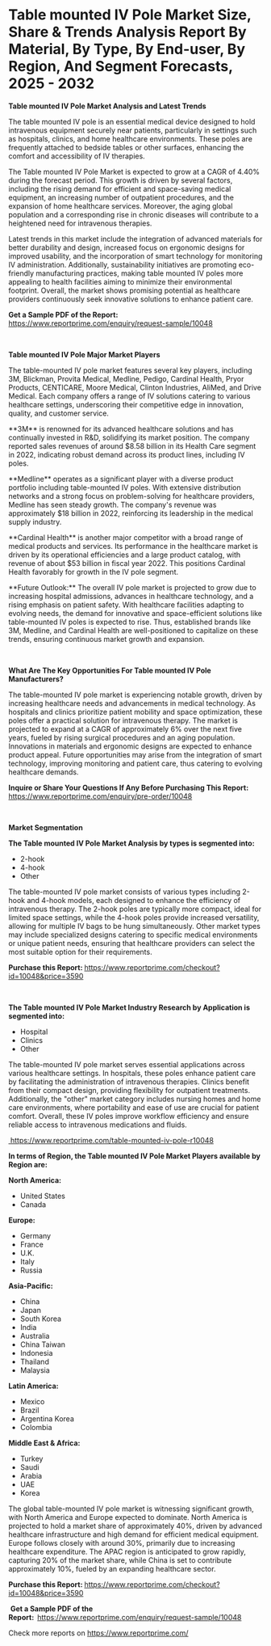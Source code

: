 <p><h1>Table mounted IV Pole Market Size, Share & Trends Analysis Report By Material, By Type, By End-user, By Region, And Segment Forecasts, 2025 - 2032</h1></p><p><strong>Table mounted IV Pole Market Analysis and Latest Trends</strong></p>
<p><p>The table mounted IV pole is an essential medical device designed to hold intravenous equipment securely near patients, particularly in settings such as hospitals, clinics, and home healthcare environments. These poles are frequently attached to bedside tables or other surfaces, enhancing the comfort and accessibility of IV therapies.</p><p>The Table mounted IV Pole Market is expected to grow at a CAGR of 4.40% during the forecast period. This growth is driven by several factors, including the rising demand for efficient and space-saving medical equipment, an increasing number of outpatient procedures, and the expansion of home healthcare services. Moreover, the aging global population and a corresponding rise in chronic diseases will contribute to a heightened need for intravenous therapies.</p><p>Latest trends in this market include the integration of advanced materials for better durability and design, increased focus on ergonomic designs for improved usability, and the incorporation of smart technology for monitoring IV administration. Additionally, sustainability initiatives are promoting eco-friendly manufacturing practices, making table mounted IV poles more appealing to health facilities aiming to minimize their environmental footprint. Overall, the market shows promising potential as healthcare providers continuously seek innovative solutions to enhance patient care.</p></p>
<p><strong>Get a Sample PDF of the Report:&nbsp;</strong> <a href="https://www.reportprime.com/enquiry/request-sample/10048?utm_campaign=3564&utm_medium=2&utm_source=Github&utm_content=ia&utm_term=20032025&utm_id=table-mounted-iv-pole">https://www.reportprime.com/enquiry/request-sample/10048</a></p>
<p>&nbsp;</p>
<p><strong>Table mounted IV Pole Major Market Players</strong></p>
<p><p>The table-mounted IV pole market features several key players, including 3M, Blickman, Provita Medical, Medline, Pedigo, Cardinal Health, Pryor Products, CENTICARE, Moore Medical, Clinton Industries, AliMed, and Drive Medical. Each company offers a range of IV solutions catering to various healthcare settings, underscoring their competitive edge in innovation, quality, and customer service.</p><p>**3M** is renowned for its advanced healthcare solutions and has continually invested in R&D, solidifying its market position. The company reported sales revenues of around $8.58 billion in its Health Care segment in 2022, indicating robust demand across its product lines, including IV poles.</p><p>**Medline** operates as a significant player with a diverse product portfolio including table-mounted IV poles. With extensive distribution networks and a strong focus on problem-solving for healthcare providers, Medline has seen steady growth. The company's revenue was approximately $18 billion in 2022, reinforcing its leadership in the medical supply industry.</p><p>**Cardinal Health** is another major competitor with a broad range of medical products and services. Its performance in the healthcare market is driven by its operational efficiencies and a large product catalog, with revenue of about $53 billion in fiscal year 2022. This positions Cardinal Health favorably for growth in the IV pole segment.</p><p>**Future Outlook:** The overall IV pole market is projected to grow due to increasing hospital admissions, advances in healthcare technology, and a rising emphasis on patient safety. With healthcare facilities adapting to evolving needs, the demand for innovative and space-efficient solutions like table-mounted IV poles is expected to rise. Thus, established brands like 3M, Medline, and Cardinal Health are well-positioned to capitalize on these trends, ensuring continuous market growth and expansion.</p></p>
<p>&nbsp;</p>
<p><strong>What Are The Key Opportunities For Table mounted IV Pole Manufacturers?</strong></p>
<p><p>The table-mounted IV pole market is experiencing notable growth, driven by increasing healthcare needs and advancements in medical technology. As hospitals and clinics prioritize patient mobility and space optimization, these poles offer a practical solution for intravenous therapy. The market is projected to expand at a CAGR of approximately 6% over the next five years, fueled by rising surgical procedures and an aging population. Innovations in materials and ergonomic designs are expected to enhance product appeal. Future opportunities may arise from the integration of smart technology, improving monitoring and patient care, thus catering to evolving healthcare demands.</p></p>
<p><strong>Inquire or Share Your Questions If Any Before Purchasing This Report:</strong> <a href="https://www.reportprime.com/enquiry/pre-order/10048?utm_campaign=3564&utm_medium=2&utm_source=Github&utm_content=ia&utm_term=20032025&utm_id=table-mounted-iv-pole">https://www.reportprime.com/enquiry/pre-order/10048</a></p>
<p>&nbsp;</p>
<p><strong>Market Segmentation</strong></p>
<p><strong>The Table mounted IV Pole Market Analysis by types is segmented into:</strong></p>
<p><ul><li>2-hook</li><li>4-hook</li><li>Other</li></ul></p>
<p><p>The table-mounted IV pole market consists of various types including 2-hook and 4-hook models, each designed to enhance the efficiency of intravenous therapy. The 2-hook poles are typically more compact, ideal for limited space settings, while the 4-hook poles provide increased versatility, allowing for multiple IV bags to be hung simultaneously. Other market types may include specialized designs catering to specific medical environments or unique patient needs, ensuring that healthcare providers can select the most suitable option for their requirements.</p></p>
<p><strong>Purchase this Report:&nbsp;</strong><a href="https://www.reportprime.com/checkout?id=10048&price=3590&utm_campaign=3564&utm_medium=2&utm_source=Github&utm_content=ia&utm_term=20032025&utm_id=table-mounted-iv-pole">https://www.reportprime.com/checkout?id=10048&price=3590</a></p>
<p>&nbsp;</p>
<p><strong>The Table mounted IV Pole Market Industry Research by Application is segmented into:</strong></p>
<p><ul><li>Hospital</li><li>Clinics</li><li>Other</li></ul></p>
<p><p>The table-mounted IV pole market serves essential applications across various healthcare settings. In hospitals, these poles enhance patient care by facilitating the administration of intravenous therapies. Clinics benefit from their compact design, providing flexibility for outpatient treatments. Additionally, the "other" market category includes nursing homes and home care environments, where portability and ease of use are crucial for patient comfort. Overall, these IV poles improve workflow efficiency and ensure reliable access to intravenous medications and fluids.</p></p>
<p><a href="https://www.reportprime.com/table-mounted-iv-pole-r10048?utm_campaign=3564&utm_medium=2&utm_source=Github&utm_content=ia&utm_term=20032025&utm_id=table-mounted-iv-pole">&nbsp;https://www.reportprime.com/table-mounted-iv-pole-r10048</a></p>
<p><strong>In terms of Region, the Table mounted IV Pole Market Players available by Region are:</strong></p>
<p>
    <p> <strong> North America: </strong>
        <ul>
            <li>United States</li>
            <li>Canada</li>
        </ul>
        </p> 
    <p> <strong> Europe: </strong>
        <ul>
            <li>Germany</li>
            <li>France</li>
            <li>U.K.</li>
            <li>Italy</li>
            <li>Russia</li>
        </ul>
        </p> 
    <p> <strong> Asia-Pacific: </strong>
        <ul>
            <li>China</li>
            <li>Japan</li>
            <li>South Korea</li>
            <li>India</li>
            <li>Australia</li>
            <li>China Taiwan</li>
            <li>Indonesia</li>
            <li>Thailand</li>
            <li>Malaysia</li>
        </ul>
        </p> 
    <p> <strong> Latin America: </strong>
        <ul>
            <li>Mexico</li>
            <li>Brazil</li>
            <li>Argentina Korea</li>
            <li>Colombia</li>
        </ul>
        </p> 
    <p> <strong> Middle East & Africa: </strong>
        <ul>
            <li>Turkey</li>
            <li>Saudi</li>
            <li>Arabia</li>
            <li>UAE</li>
            <li>Korea</li>
        </ul>
    </p>
    </p>
<p><p>The global table-mounted IV pole market is witnessing significant growth, with North America and Europe expected to dominate. North America is projected to hold a market share of approximately 40%, driven by advanced healthcare infrastructure and high demand for efficient medical equipment. Europe follows closely with around 30%, primarily due to increasing healthcare expenditure. The APAC region is anticipated to grow rapidly, capturing 20% of the market share, while China is set to contribute approximately 10%, fueled by an expanding healthcare sector.</p></p>
<p><strong>Purchase this Report: </strong><a href="https://www.reportprime.com/checkout?id=10048&price=3590&utm_campaign=3564&utm_medium=2&utm_source=Github&utm_content=ia&utm_term=20032025&utm_id=table-mounted-iv-pole">https://www.reportprime.com/checkout?id=10048&price=3590</a></p>
<p>&nbsp;<strong>Get a Sample PDF of the Report:&nbsp;&nbsp;</strong><a href="https://www.reportprime.com/enquiry/request-sample/10048?utm_campaign=3564&utm_medium=2&utm_source=Github&utm_content=ia&utm_term=20032025&utm_id=table-mounted-iv-pole">https://www.reportprime.com/enquiry/request-sample/10048</a></p>
<p><strong></strong></p>
<p>Check more reports on <a href="https://www.reportprime.com/?utm_campaign=3564&utm_medium=2&utm_source=Github&utm_content=ia&utm_term=20032025&utm_id=table-mounted-iv-pole">https://www.reportprime.com/</a></p>